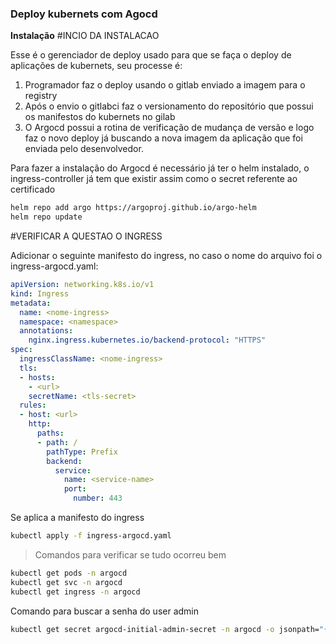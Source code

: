 ### Deploy kubernets com Agocd
**Instalação**
#INCIO DA INSTALACAO

Esse é o gerenciador de deploy usado para que se faça o deploy de aplicações de kubernets, seu processe é:

1. Programador faz o deploy usando o gitlab enviado a  imagem para o registry
2. Após o envio o gitlabci faz o versionamento do repositório que possui os manifestos do kubernets no gilab
3. O Argocd possui a rotina de verificação de mudança de versão e logo faz o novo deploy já buscando a nova imagem da aplicação que foi enviada pelo desenvolvedor.

Para fazer a instalação do Argocd é necessário já ter o helm instalado, o ingress-controller já tem que existir assim como o secret referente ao certificado

```bash
helm repo add argo https://argoproj.github.io/argo-helm
helm repo update
```

#VERIFICAR A QUESTAO O INGRESS

Adicionar o seguinte manifesto do ingress, no caso o nome do arquivo foi o ingress-argocd.yaml:
```yaml
apiVersion: networking.k8s.io/v1
kind: Ingress
metadata:
  name: <nome-ingress>
  namespace: <namespace>
  annotations:
    nginx.ingress.kubernetes.io/backend-protocol: "HTTPS"
spec:
  ingressClassName: <nome-ingress>
  tls:
  - hosts:
    - <url>
    secretName: <tls-secret>
  rules:
  - host: <url>
    http:
      paths:
      - path: /
        pathType: Prefix
        backend:
          service:
            name: <service-name>
            port:
              number: 443
```

Se aplica a manifesto do ingress

```bash
kubectl apply -f ingress-argocd.yaml
```
> Comandos para verificar se tudo ocorreu bem
```bash
kubectl get pods -n argocd
kubectl get svc -n argocd
kubectl get ingress -n argocd
```
Comando para buscar a senha do user admin
```bash
kubectl get secret argocd-initial-admin-secret -n argocd -o jsonpath="{.data.password}" | base64 -d
```



